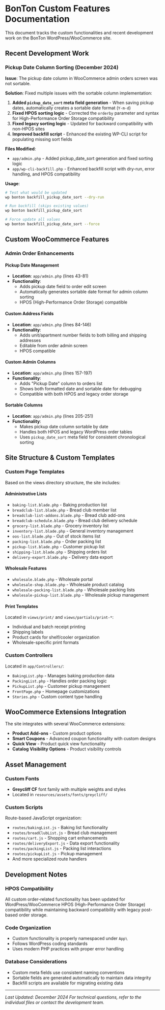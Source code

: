 # BonTon Custom Features Documentation

This document tracks the custom functionalities and recent development work on the BonTon WordPress/WooCommerce site.

## Recent Development Work

### Pickup Date Column Sorting (December 2024)

**Issue**: The pickup date column in WooCommerce admin orders screen was not sortable.

**Solution**: Fixed multiple issues with the sortable column implementation:

1. **Added `pickup_date_sort` meta field generation** - When saving pickup dates, automatically creates a sortable date format (`Y-m-d`)
2. **Fixed HPOS sorting logic** - Corrected the `orderby` parameter and syntax for High-Performance Order Storage compatibility
3. **Fixed legacy sorting logic** - Updated for backward compatibility with non-HPOS sites
4. **Improved backfill script** - Enhanced the existing WP-CLI script for populating missing sort fields

**Files Modified**:
- `app/admin.php` - Added pickup_date_sort generation and fixed sorting logic
- `app/wp-cli-backfill.php` - Enhanced backfill script with dry-run, error handling, and HPOS compatibility

**Usage**:
```bash
# Test what would be updated
wp bonton backfill_pickup_date_sort --dry-run

# Run backfill (skips existing values)
wp bonton backfill_pickup_date_sort

# Force update all values
wp bonton backfill_pickup_date_sort --force
```

## Custom WooCommerce Features

### Admin Order Enhancements

#### Pickup Date Management
- **Location**: `app/admin.php` (lines 43-81)
- **Functionality**: 
  - Adds pickup date field to order edit screen
  - Automatically generates sortable date format for admin column sorting
  - HPOS (High-Performance Order Storage) compatible

#### Custom Address Fields
- **Location**: `app/admin.php` (lines 84-146)
- **Functionality**:
  - Adds unit/apartment number fields to both billing and shipping addresses
  - Editable from order admin screen
  - HPOS compatible

#### Custom Admin Columns
- **Location**: `app/admin.php` (lines 157-197)
- **Functionality**:
  - Adds "Pickup Date" column to orders list
  - Shows both formatted date and sortable date for debugging
  - Compatible with both HPOS and legacy order storage

#### Sortable Columns
- **Location**: `app/admin.php` (lines 205-251)
- **Functionality**:
  - Makes pickup date column sortable by date
  - Handles both HPOS and legacy WordPress order tables
  - Uses `pickup_date_sort` meta field for consistent chronological sorting

## Site Structure & Custom Templates

### Custom Page Templates
Based on the views directory structure, the site includes:

#### Administrative Lists
- `baking-list.blade.php` - Baking production list
- `breadclub-list.blade.php` - Bread club member list  
- `breadclub-list-addons.blade.php` - Bread club add-ons
- `breadclub-schedule.blade.php` - Bread club delivery schedule
- `grocery-list.blade.php` - Grocery inventory list
- `inventory-list.blade.php` - General inventory management
- `oos-list.blade.php` - Out of stock items list
- `packing-list.blade.php` - Order packing list
- `pickup-list.blade.php` - Customer pickup list
- `shipping-list.blade.php` - Shipping orders list
- `delivery-export.blade.php` - Delivery data export

#### Wholesale Features
- `wholesale.blade.php` - Wholesale portal
- `wholesale-shop.blade.php` - Wholesale product catalog
- `wholesale-packing-list.blade.php` - Wholesale packing lists
- `wholesale-pickup-list.blade.php` - Wholesale pickup management

#### Print Templates
Located in `views/print/` and `views/partials/print-*`:
- Individual and batch receipt printing
- Shipping labels
- Product cards for shelf/cooler organization
- Wholesale-specific print formats

### Custom Controllers
Located in `app/Controllers/`:
- `BakingList.php` - Manages baking production data
- `PackingList.php` - Handles order packing logic
- `PickupList.php` - Customer pickup management
- `FrontPage.php` - Homepage customizations
- `Stories.php` - Custom content type handling

## WooCommerce Extensions Integration

The site integrates with several WooCommerce extensions:
- **Product Add-ons** - Custom product options
- **Smart Coupons** - Advanced coupon functionality with custom designs
- **Quick View** - Product quick view functionality
- **Catalog Visibility Options** - Product visibility controls

## Asset Management

### Custom Fonts
- **Greycliff CF** font family with multiple weights and styles
- Located in `resources/assets/fonts/greycliff/`

### Custom Scripts
Route-based JavaScript organization:
- `routes/bakingList.js` - Baking list functionality
- `routes/breadClubList.js` - Bread club management
- `routes/cart.js` - Shopping cart enhancements
- `routes/deliveryExport.js` - Data export functionality
- `routes/packingList.js` - Packing list interactions
- `routes/pickupList.js` - Pickup management
- And more specialized route handlers

## Development Notes

### HPOS Compatibility
All custom order-related functionality has been updated for WordPress/WooCommerce HPOS (High-Performance Order Storage) compatibility while maintaining backward compatibility with legacy post-based order storage.

### Code Organization
- Custom functionality is properly namespaced under `App\`
- Follows WordPress coding standards
- Uses modern PHP practices with proper error handling

### Database Considerations
- Custom meta fields use consistent naming conventions
- Sortable fields are generated automatically to maintain data integrity
- Backfill scripts are available for migrating existing data

---

*Last Updated: December 2024*
*For technical questions, refer to the individual files or contact the development team.*

